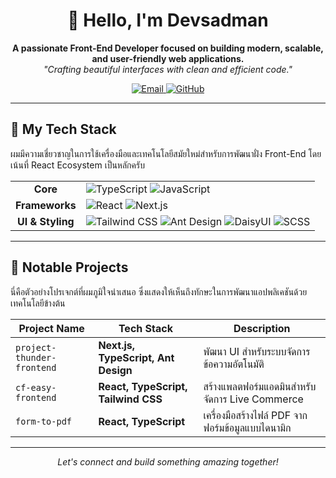 <h1 align="center">👋 Hello, I'm Devsadman</h1>
<p align="center">
  <strong>A passionate Front-End Developer focused on building modern, scalable, and user-friendly web applications.</strong>
  <br />
  <i>"Crafting beautiful interfaces with clean and efficient code."</i>
</p>

<p align="center">
  <a href="mailto:tasadman.dev@gmail.com">
    <img src="https://img.shields.io/badge/Email-D14836?style=for-the-badge&logo=gmail&logoColor=white" alt="Email"/>
  </a>
  <a href="https://github.com/TASADMAN">
    <img src="https://img.shields.io/badge/GitHub-181717?style=for-the-badge&logo=github&logoColor=white" alt="GitHub"/>
  </a>
</p>

---

## 🚀 My Tech Stack

ผมมีความเชี่ยวชาญในการใช้เครื่องมือและเทคโนโลยีสมัยใหม่สำหรับการพัฒนาฝั่ง Front-End โดยเน้นที่ React Ecosystem เป็นหลักครับ

<table>
  <tr>
    <td align="center"><strong>Core</strong></td>
    <td>
      <img src="https://img.shields.io/badge/TypeScript-3178C6?style=flat&logo=typescript&logoColor=white" alt="TypeScript"/>
      <img src="https://img.shields.io/badge/JavaScript-F7DF1E?style=flat&logo=javascript&logoColor=black" alt="JavaScript"/>
    </td>
  </tr>
  <tr>
    <td align="center"><strong>Frameworks</strong></td>
    <td>
      <img src="https://img.shields.io/badge/React-61DAFB?style=flat&logo=react&logoColor=black" alt="React"/>
      <img src="https://img.shields.io/badge/Next.js-000000?style=flat&logo=nextdotjs&logoColor=white" alt="Next.js"/>
    </td>
  </tr>
  <tr>
    <td align="center"><strong>UI & Styling</strong></td>
    <td>
      <img src="https://img.shields.io/badge/Tailwind_CSS-38B2AC?style=flat&logo=tailwind-css&logoColor=white" alt="Tailwind CSS"/>
      <img src="https://img.shields.io/badge/Ant_Design-0170FE?style=flat&logo=ant-design&logoColor=white" alt="Ant Design"/>
      <img src="https://img.shields.io/badge/DaisyUI-5A0EF8?style=flat" alt="DaisyUI"/>
      <img src="https://img.shields.io/badge/SCSS-CB6699?style=flat&logo=sass&logoColor=white" alt="SCSS"/>
    </td>
  </tr>
 
</table>

---

## 💼 Notable Projects

นี่คือตัวอย่างโปรเจกต์ที่ผมภูมิใจนำเสนอ ซึ่งแสดงให้เห็นถึงทักษะในการพัฒนาแอปพลิเคชันด้วยเทคโนโลยีข้างต้น

| Project Name                 | Tech Stack                                  | Description                                     |
|------------------------------|---------------------------------------------|-------------------------------------------------|
| `project-thunder-frontend`   | **Next.js, TypeScript, Ant Design** | พัฒนา UI สำหรับระบบจัดการข้อความอัตโนมัติ        |
| `cf-easy-frontend`           | **React, TypeScript, Tailwind CSS** | สร้างแพลตฟอร์มแอดมินสำหรับจัดการ Live Commerce     |
| `form-to-pdf`                | **React, TypeScript** | เครื่องมือสร้างไฟล์ PDF จากฟอร์มข้อมูลแบบไดนามิก   |

---

<p align="center">
  <i>Let's connect and build something amazing together!</i>
</p>
